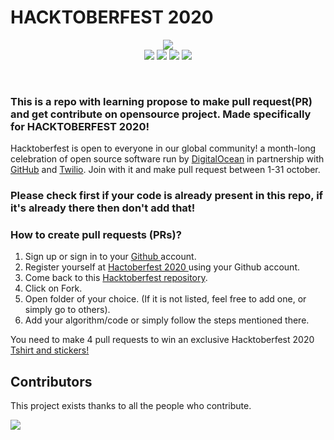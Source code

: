 # HACKTOBERFEST 2020

<p align="center">
  <img src="https://github.com/N1ght420/hacktoberfest2020/blob/main/FILE/hacktoberfest.png">
  <br>
  <a href="https://sourcerer.io/fame/N1ght420/N1ght420/hacktoberfest2020/links/0"><img src="https://sourcerer.io/fame/N1ght420/N1ght420/hacktoberfest2020/images/0"></a>
  <a href="https://sourcerer.io/fame/N1ght420/N1ght420/hacktoberfest2020/links/1"><img src="https://sourcerer.io/fame/N1ght420/N1ght420/hacktoberfest2020/images/1"></a>
  <a href="https://sourcerer.io/fame/N1ght420/N1ght420/hacktoberfest2020/links/2"><img src="https://sourcerer.io/fame/N1ght420/N1ght420/hacktoberfest2020/images/2"></a>
  <a href="https://sourcerer.io/fame/N1ght420/N1ght420/hacktoberfest2020/links/3"><img src="https://sourcerer.io/fame/N1ght420/N1ght420/hacktoberfest2020/images/3"></a>
</p><br>

### This is a repo with learning propose to make pull request(PR) and get contribute on opensource project. Made specifically for HACKTOBERFEST 2020!  
Hacktoberfest is open to everyone in our global community! a month-long celebration of open source software run by <a href="https://www.digitalocean.com/">DigitalOcean</a> in partnership with <a href="https://github.com/">GitHub</a> and <a href="https://www.twilio.com/">Twilio</a>. Join with it and make pull request between 1-31 october.
### Please check first if your code is already present in this repo, if it's already there then don't add that!

### How to create pull requests (PRs)?
  1. Sign up or sign in to your <a href="https://github.com/"> Github </a> account.
  2. Register yourself at <a href="https://hacktoberfest.digitalocean.com/"> Hactoberfest 2020 </a> using your Github account.
  3. Come back to this <a href="https://github.com/N1ght420/hacktoberfest2020"> Hacktoberfest repository</a>.
  4. Click on Fork.
  4. Open folder of your choice. (If it is not listed, feel free to add one, or simply go to others).
  5. Add your algorithm/code or simply follow the steps mentioned there.
  

 You need to make 4 pull requests to win an exclusive Hacktoberfest 2020 <a href="https://hacktoberfestswaglist.com/"> Tshirt and stickers! </a>

## Contributors
This project exists thanks to all the people who contribute.

[![](https://contributors-img.web.app/image?repo=N1ght420/hacktoberfest2020)](https://github.com/N1ght420/hacktoberfest2020/graphs/contributors)
